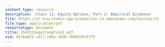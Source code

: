 ```yaml
---
content_type: resource
description: 'Class 11: Equity Options. Part 2: Empirical Evidence'
file: https://ol-ocw-studio-app-production.s3.amazonaws.com/courses/15-433-investments-spring-2003/9e76a8321417c8be3dd97b8d5dfef7f5_1543311equityoption2.pdf
file_type: application/pdf
resourcetype: Document
title: 1543311equityoption2.pdf
uid: 9e76a832-1417-c8be-3dd9-7b8d5dfef7f5
---
```

